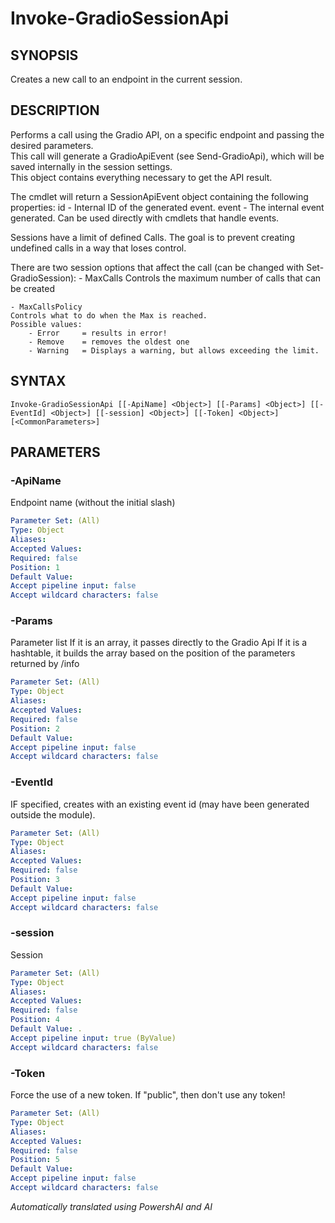 ﻿---
external help file: powershai-help.xml
schema: 2.0.0
powershai: true
---

# Invoke-GradioSessionApi

## SYNOPSIS <!--!= @#Synop !-->
Creates a new call to an endpoint in the current session.

## DESCRIPTION <!--!= @#Desc !-->
Performs a call using the Gradio API, on a specific endpoint and passing the desired parameters.  
This call will generate a GradioApiEvent (see Send-GradioApi), which will be saved internally in the session settings.  
This object contains everything necessary to get the API result.  

The cmdlet will return a SessionApiEvent object containing the following properties:
	id - Internal ID of the generated event.
	event - The internal event generated. Can be used directly with cmdlets that handle events.
	
Sessions have a limit of defined Calls.
The goal is to prevent creating undefined calls in a way that loses control.

There are two session options that affect the call (can be changed with Set-GradioSession):
	- MaxCalls 
	Controls the maximum number of calls that can be created
	
	- MaxCallsPolicy 
	Controls what to do when the Max is reached.
	Possible values:
		- Error 	= results in error!
		- Remove 	= removes the oldest one 
		- Warning 	= Displays a warning, but allows exceeding the limit.

## SYNTAX <!--!= @#Syntax !-->

```
Invoke-GradioSessionApi [[-ApiName] <Object>] [[-Params] <Object>] [[-EventId] <Object>] [[-session] <Object>] [[-Token] <Object>] [<CommonParameters>]
```

## PARAMETERS <!--!= @#Params !-->

### -ApiName
Endpoint name (without the initial slash)

```yml
Parameter Set: (All)
Type: Object
Aliases: 
Accepted Values: 
Required: false
Position: 1
Default Value: 
Accept pipeline input: false
Accept wildcard characters: false
```

### -Params
Parameter list 
If it is an array, it passes directly to the Gradio Api 
If it is a hashtable, it builds the array based on the position of the parameters returned by /info

```yml
Parameter Set: (All)
Type: Object
Aliases: 
Accepted Values: 
Required: false
Position: 2
Default Value: 
Accept pipeline input: false
Accept wildcard characters: false
```

### -EventId
IF specified, creates with an existing event id (may have been generated outside the module).

```yml
Parameter Set: (All)
Type: Object
Aliases: 
Accepted Values: 
Required: false
Position: 3
Default Value: 
Accept pipeline input: false
Accept wildcard characters: false
```

### -session
Session

```yml
Parameter Set: (All)
Type: Object
Aliases: 
Accepted Values: 
Required: false
Position: 4
Default Value: .
Accept pipeline input: true (ByValue)
Accept wildcard characters: false
```

### -Token
Force the use of a new token. If "public", then don't use any token!

```yml
Parameter Set: (All)
Type: Object
Aliases: 
Accepted Values: 
Required: false
Position: 5
Default Value: 
Accept pipeline input: false
Accept wildcard characters: false
```




<!--PowershaiAiDocBlockStart-->
_Automatically translated using PowershAI and AI_
<!--PowershaiAiDocBlockEnd-->
